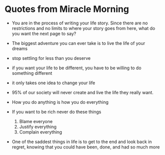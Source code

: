 # Quotes from Miracle Morning

* You are in the process of writing your life story. Since there are no restrictions and no limits to where your story goes from here, what do you want the next page to say?

* The biggest adventure you can ever take is to live the life of
your dreams

* stop settling for less than you deserve

* if you want your life to be different, you have to be willing to do something different

* it only takes one idea to change your life

* 95% of our society will never create and live the life they really want.

* How you do anything is how you do everything

* If you want to be rich never do these things 
  1) Blame everyone
  2) Justify everything
  3) Complain everything

* One of the saddest things in life is to get to the end and look back in
regret, knowing that you could have been, done, and had so much
more